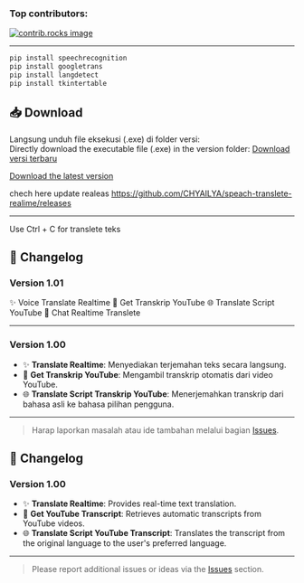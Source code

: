 ### Top contributors:

<a href="https://github.com/othneildrew/Best-README-Template/graphs/contributors">
  <img src="https://contrib.rocks/image?repo=othneildrew/Best-README-Template" alt="contrib.rocks image" />
</a>

---
```bash
pip install speechrecognition
pip install googletrans
pip install langdetect
pip install tkintertable
``````

## 📥 Download
Langsung unduh file eksekusi (.exe) di folder versi:  
Directly download the executable file (.exe) in the version folder:
[Download versi terbaru](https://drive.google.com/file/d/1GvhjL2LkxfW21JWFbL_ynG8o3KATkW64/view)

[Download the latest version](https://drive.google.com/file/d/1GvhjL2LkxfW21JWFbL_ynG8o3KATkW64/view)

chech here update realeas
https://github.com/CHYAILYA/speach-translete-realime/releases

---


Use Ctrl + C for translete teks
## 📝 Changelog

### **Version 1.01**
✨ Voice Translate Realtime
📜 Get Transkrip YouTube
🌐 Translate Script YouTube
📌 Chat Realtime Translete

---

### **Version 1.00**
- ✨ **Translate Realtime**: Menyediakan terjemahan teks secara langsung.
- 📜 **Get Transkrip YouTube**: Mengambil transkrip otomatis dari video YouTube.
- 🌐 **Translate Script Transkrip YouTube**: Menerjemahkan transkrip dari bahasa asli ke bahasa pilihan pengguna.

---

> Harap laporkan masalah atau ide tambahan melalui bagian [Issues](issues-url).

## 📝 Changelog

### **Version 1.00**
- ✨ **Translate Realtime**: Provides real-time text translation.
- 📜 **Get YouTube Transcript**: Retrieves automatic transcripts from YouTube videos.
- 🌐 **Translate Script YouTube Transcript**: Translates the transcript from the original language to the user's preferred language.

---

> Please report additional issues or ideas via the [Issues](issues-url) section.
